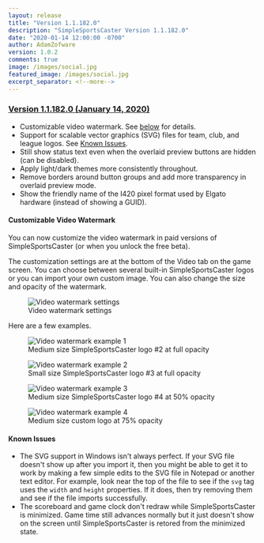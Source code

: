 ```yaml
---
layout: release
title: "Version 1.1.182.0"
description: "SimpleSportsCaster Version 1.1.182.0"
date: "2020-01-14 12:00:00 -0700"
author: AdamZofware
version: 1.0.2
comments: true
image: /images/social.jpg
featured_image: /images/social.jpg
excerpt_separator: <!--more-->
---
```


### [Version 1.1.182.0 (January 14, 2020)]({{page.url}})
* Customizable video watermark. See [below](#customizable-video-watermark) for details.
* Support for scalable vector graphics (SVG) files for team, club, and league logos. See [Known Issues](#known-issues).
* Still show status text even when the overlaid preview buttons are hidden (can be disabled).
* Apply light/dark themes more consistently throughout.
* Remove borders around button groups and add more transparency in overlaid preview mode.
* Show the friendly name of the I420 pixel format used by Elgato hardware (instead of showing a GUID).

<!--more-->

#### Customizable Video Watermark

You can now customize the video watermark in paid versions of SimpleSportsCaster (or when you unlock the free beta).

The customization settings are at the bottom of the Video tab on the game screen. You can choose between several built-in SimpleSportsCaster logos or you can import your own custom image. You can also change the size and opacity of the watermark.

<figure>
  <img src="{{site.url}}/assets/posts/video-watermark-1.png" alt="Video watermark settings"/>
  <figcaption>Video watermark settings</figcaption>
</figure>

Here are a few examples.

<figure>
  <img src="{{site.url}}/assets/posts/video-watermark-2.png" alt="Video watermark example 1"/>
  <figcaption>Medium size SimpleSportsCaster logo #2 at full opacity</figcaption>
</figure>

<figure>
  <img src="{{site.url}}/assets/posts/video-watermark-3.png" alt="Video watermark example 2"/>
  <figcaption>Small size SimpleSportsCaster logo #3 at full opacity</figcaption>
</figure>

<figure>
  <img src="{{site.url}}/assets/posts/video-watermark-4.png" alt="Video watermark example 3"/>
  <figcaption>Medium size SimpleSportsCaster logo #4 at 50% opacity</figcaption>
</figure>

<figure>
  <img src="{{site.url}}/assets/posts/video-watermark-5.png" alt="Video watermark example 4"/>
  <figcaption>Medium size custom logo at 75% opacity</figcaption>
</figure>

#### Known Issues
* The SVG support in Windows isn't always perfect. If your SVG file doesn't show up after you import it, then you might be able to get it to work by making a few simple edits to the SVG file in Notepad or another text editor. For example, look near the top of the file to see if the `svg` tag uses the `width` and `height` properties. If it does, then try removing them and see if the file imports successfully.
* The scoreboard and game clock don't redraw while SimpleSportsCaster is minimized. Game time still advances normally but it just doesn't show on the screen until SimpleSportsCaster is retored from the minimized state.


